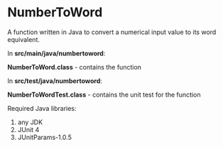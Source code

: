 # NumberToWord
A function written in Java to convert a numerical input value to its word equivalent.

In **src/main/java/numbertoword**:

**NumberToWord.class** - contains the function

In **src/test/java/numbertoword**:

**NumberToWordTest.class** - contains the unit test for the function

Required Java libraries:
1. any JDK
2. JUnit 4
3. JUnitParams-1.0.5
